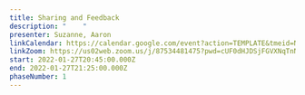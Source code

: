 ```yaml
---
title: Sharing and Feedback
description: "    "
presenter: Suzanne, Aaron
linkCalendar: https://calendar.google.com/event?action=TEMPLATE&tmeid=NnZkamxnaGUzaW1vbjlvanEyN2lia2IxNmggbGVzeWFAZW52aXNpb25tYW5hZ2VtZW50LmNvbQ&tmsrc=lesya%40envisionmanagement.com
linkZoom: https://us02web.zoom.us/j/87534481475?pwd=cUF0dHJDSjFGVXNqTnNiNm9HSC9NUT09
start: 2022-01-27T20:45:00.000Z
end: 2022-01-27T21:25:00.000Z
phaseNumber: 1
---
```


